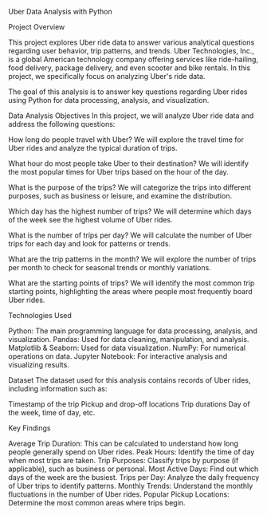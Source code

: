 Uber Data Analysis with Python


Project Overview

This project explores Uber ride data to answer various analytical questions regarding user behavior, trip patterns, and trends. Uber Technologies, Inc., is a global American technology company offering services like ride-hailing, food delivery, package delivery, and even scooter and bike rentals. In this project, we specifically focus on analyzing Uber's ride data.

The goal of this analysis is to answer key questions regarding Uber rides using Python for data processing, analysis, and visualization.

Data Analysis Objectives
In this project, we will analyze Uber ride data and address the following questions:

How long do people travel with Uber?
We will explore the travel time for Uber rides and analyze the typical duration of trips.

What hour do most people take Uber to their destination?
We will identify the most popular times for Uber trips based on the hour of the day.

What is the purpose of the trips?
We will categorize the trips into different purposes, such as business or leisure, and examine the distribution.

Which day has the highest number of trips?
We will determine which days of the week see the highest volume of Uber rides.

What is the number of trips per day?
We will calculate the number of Uber trips for each day and look for patterns or trends.

What are the trip patterns in the month?
We will explore the number of trips per month to check for seasonal trends or monthly variations.

What are the starting points of trips?
We will identify the most common trip starting points, highlighting the areas where people most frequently board Uber rides.


Technologies Used

Python: The main programming language for data processing, analysis, and visualization.
Pandas: Used for data cleaning, manipulation, and analysis.
Matplotlib & Seaborn: Used for data visualization.
NumPy: For numerical operations on data.
Jupyter Notebook: For interactive analysis and visualizing results.



Dataset
The dataset used for this analysis contains records of Uber rides, including information such as:

Timestamp of the trip
Pickup and drop-off locations
Trip durations
Day of the week, time of day, etc.


Key Findings

Average Trip Duration: This can be calculated to understand how long people generally spend on Uber rides.
Peak Hours: Identify the time of day when most trips are taken.
Trip Purposes: Classify trips by purpose (if applicable), such as business or personal.
Most Active Days: Find out which days of the week are the busiest.
Trips per Day: Analyze the daily frequency of Uber trips to identify patterns.
Monthly Trends: Understand the monthly fluctuations in the number of Uber rides.
Popular Pickup Locations: Determine the most common areas where trips begin.